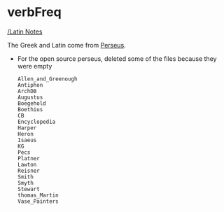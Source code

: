 # verbFreq

[/Latin Notes](/notes/Latin.md)

The Greek and Latin come from [Perseus](http://www.perseus.tufts.edu/hopper/opensource/download).

* For the open source perseus, deleted some of the files because they were empty
     ```
     Allen_and_Greenough
     Antiphon
     ArchDB
     Augustus
     Boegehold
     Boethius
     CB
     Encyclopedia
     Harper
     Heron
     Isaeus
     KG
     Pecs
     Platner
     Lawton
     Reisner
     Smith
     Smyth
     Stewart
     thomas_Martin
     Vase_Painters
     ```